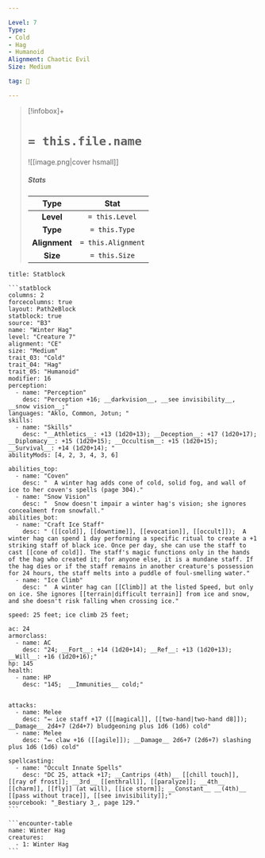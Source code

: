 ```yaml
---

Level: 7
Type:
- Cold
- Hag
- Humanoid
Alignment: Chaotic Evil
Size: Medium

tag: 👹

---
```


> [!infobox]+
> #  `= this.file.name`
> ![[image.png|cover hsmall]]
> ##### Stats
> Type | Stat |
> :---:|:---:|
> **Level** | `= this.Level` |
> **Type** | `= this.Type` |
> **Alignment** | `= this.Alignment` |
> **Size** | `= this.Size` |



````ad-info
title: Statblock

```statblock
columns: 2
forcecolumns: true
layout: Path2eBlock
statblock: true
source: "B3"
name: "Winter Hag"
level: "Creature 7"
alignment: "CE"
size: "Medium"
trait_03: "Cold"
trait_04: "Hag"
trait_05: "Humanoid"
modifier: 16
perception:
  - name: "Perception"
    desc: "Perception +16; __darkvision__, __see invisibility__, __snow vision__;"
languages: "Aklo, Common, Jotun; "
skills:
  - name: "Skills"
    desc: "__Athletics__: +13 (1d20+13); __Deception__: +17 (1d20+17); __Diplomacy__: +15 (1d20+15); __Occultism__: +15 (1d20+15); __Survival__: +14 (1d20+14); "
abilityMods: [4, 2, 3, 4, 3, 6]

abilities_top:
  - name: "Coven"
    desc: "  A winter hag adds cone of cold, solid fog, and wall of ice to her coven's spells (page 304)."
  - name: "Snow Vision"
    desc: "  Snow doesn't impair a winter hag's vision; she ignores concealment from snowfall."
abilities_bot:
  - name: "Craft Ice Staff"
    desc: " ([[cold]], [[downtime]], [[evocation]], [[occult]]);  A winter hag can spend 1 day performing a specific ritual to create a +1 striking staff of black ice. Once per day, she can use the staff to cast [[cone of cold]]. The staff's magic functions only in the hands of the hag who created it; for anyone else, it is a mundane staff. If the hag dies or if the staff remains in another creature's possession for 24 hours, the staff melts into a puddle of foul-smelling water."
  - name: "Ice Climb"
    desc: "  A winter hag can [[Climb]] at the listed Speed, but only on ice. She ignores [[terrain|difficult terrain]] from ice and snow, and she doesn't risk falling when crossing ice."

speed: 25 feet; ice climb 25 feet;

ac: 24
armorclass:
  - name: AC
    desc: "24; __Fort__: +14 (1d20+14); __Ref__: +13 (1d20+13); __Will__: +16 (1d20+16);"
hp: 145
health:
  - name: HP
    desc: "145;  __Immunities__ cold;"


attacks:
  - name: Melee
    desc: "⬻ ice staff +17 ([[magical]], [[two-hand|two-hand d8]]); __Damage__ 2d4+7 (2d4+7) bludgeoning plus 1d6 (1d6) cold"
  - name: Melee
    desc: "⬻ claw +16 ([[agile]]); __Damage__ 2d6+7 (2d6+7) slashing plus 1d6 (1d6) cold"

spellcasting:
  - name: "Occult Innate Spells"
    desc: "DC 25, attack +17; __Cantrips (4th)__ [[chill touch]], [[ray of frost]]; __3rd__ [[enthrall]], [[paralyze]]; __4th__ [[charm]], [[fly]] (at will), [[ice storm]]; __Constant__ __(4th)__ [[pass without trace]], [[see invisibility]];"
sourcebook: "_Bestiary 3_, page 129."
```

```encounter-table
name: Winter Hag
creatures:
  - 1: Winter Hag
```

````


